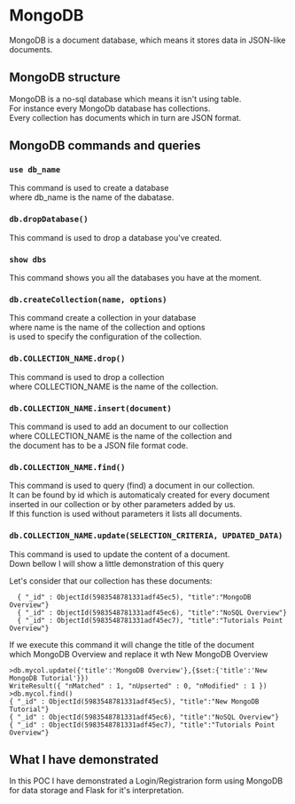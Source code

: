 # MongoDB

MongoDB is a document database, which means it stores data in JSON-like documents.

## MongoDB structure

MongoDB is a no-sql database which means it isn't using table.\
For instance every MongoDb database has collections.\
Every collection has documents which in turn are JSON format.

## MongoDB commands and queries

### `use db_name`

This command is used to create a database\
where db_name is the name of the dabatase.

### `db.dropDatabase()`

This command is used to drop a database you've created.

### `show dbs`

This command shows you all the databases you have at the moment.

### `db.createCollection(name, options)`

This command create a collection in your database\
where name is the name of the collection and options\
is used to specify the configuration of the collection.

### `db.COLLECTION_NAME.drop()`

This command is used to drop a collection\
where COLLECTION_NAME is the name of the collection.

### `db.COLLECTION_NAME.insert(document)`

This command is used to add an document to our collection\
where COLLECTION_NAME is the name of the collection and\
the document has to be a JSON file format code.

### `db.COLLECTION_NAME.find()`

This command is used to query (find) a document in our collection.\
It can be found by id which is automaticaly created for every document\
inserted in our collection or by other parameters added by us.\
If this function is used without parameters it lists all documents.

### `db.COLLECTION_NAME.update(SELECTION_CRITERIA, UPDATED_DATA)`

This command is used to update the content of a document.\
Down bellow I will show a little demonstration of this query

Let's consider that our collection has these documents:
``` mongodb
  { "_id" : ObjectId(5983548781331adf45ec5), "title":"MongoDB Overview"}
  { "_id" : ObjectId(5983548781331adf45ec6), "title":"NoSQL Overview"}
  { "_id" : ObjectId(5983548781331adf45ec7), "title":"Tutorials Point Overview"}  
```
If we execute this command it will change the title of the document\
which MongoDB Overview and replace it wth New MongoDB Overview

``` mongodb
>db.mycol.update({'title':'MongoDB Overview'},{$set:{'title':'New MongoDB Tutorial'}})
WriteResult({ "nMatched" : 1, "nUpserted" : 0, "nModified" : 1 })
>db.mycol.find()
{ "_id" : ObjectId(5983548781331adf45ec5), "title":"New MongoDB Tutorial"}
{ "_id" : ObjectId(5983548781331adf45ec6), "title":"NoSQL Overview"}
{ "_id" : ObjectId(5983548781331adf45ec7), "title":"Tutorials Point Overview"}
```

## What I have demonstrated

In this POC I have demonstrated a Login/Registrarion form using MongoDB for data storage and Flask for it's interpretation.

